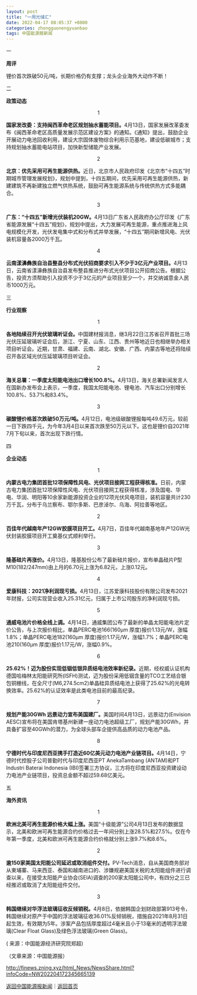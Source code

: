 ```yaml
---
layout: post
title: "一周光储汇"
date: 2022-04-17 08:05:37 +0800
categories: zhongguonengyuanbao
tags: 中国能源报新闻
---
```

<p>一</p>
 <p><strong>周评</strong></p>
 <p>锂价首次跌破50元/吨，长期价格仍有支撑；龙头企业海外大动作不断！</p>
 <p>二</p>
 <p><strong>政策动态</strong></p>
 <p align="center">1</p><p><strong>国家发改委：支持闽西革命老区规划抽水蓄能项目。</strong>4月13日，国家发展改革委发布《闽西革命老区高质量发展示范区建设方案》的通知。《通知》提出，鼓励企业开展动力电池回收利用，建设大宗固体废物综合利用示范基地，建设低碳城市；支持规划抽水蓄能电站项目，加快新型储能产业发展。</p>
 <p align="center">2</p><p><strong>北京：优先采用可再生能源供热。</strong>近日，北京市人民政府印发《北京市“十四五”时期城市管理发展规划》，规划中提到，十四五期间，优先采用可再生能源供热，新建建筑不再新建独立燃气供热系统，鼓励可再生能源系统与传统供热方式多能耦合。</p>
 <p align="center">3</p><p><strong>广东：“十四五”新增光伏装机20GW。</strong>4月13日广东省人民政府办公厅印发《广东省能源发展“十四五”规划》，规划中提出，大力发展可再生能源，重点推进海上风电规模化开发，光伏发电集中式和分布式并举发展，“十四五”期间新增风电、光伏装机容量各2000万千瓦。</p>
 <p align="center">4</p><p><strong>云南漾濞彝族自治县整县分布式光伏招商要求引入不少于3亿元产业项目。</strong>4月13日，云南省漾濞彝族自治县发布整县推进分布式光伏项目公开招商公告。根据公告，投资方须帮助引入投资不少于3亿元的产业项目至少一个，并交纳诚意金人民币1000万元。</p>
 <p>三</p>
 <p><strong>行业观察</strong></p>
 <p align="center">1</p><p><strong>各地陆续召开光伏玻璃听证会。</strong>中国建材报消息，继3月22日江苏省召开首批三场光伏压延玻璃听证会后，浙江、宁夏、山东、江西、贵州等地近日也相继举办相关项目听证会。近期，甘肃、福建、云南、湖北、安徽、广西、内蒙古等地还将陆续召开各区域光伏压延玻璃项目听证会。</p>
 <p align="center">2</p><p><strong>海关总署：一季度太阳能电池出口增长100.8%。</strong>4月13日，海关总署新闻发言人在国新办发布会上表示，一季度，我国太阳能电池、锂电池、汽车出口分别增长100.8%、53.7%和83.4%。</p>
 <p align="center">3</p><p><strong>碳酸锂价格首次跌破50万元/吨。</strong>4月12日，电池级碳酸锂报每吨49.6万元，较前一日下跌四千元，为今年3月4日以来首次跌至50万元以下。这也是锂价自2021年7月下旬以来，首次出现下跌行情。</p>
 <p>四</p>
 <p><strong>企业动态</strong></p>
 <p align="center">1</p><p><strong>内蒙古电力集团首批12项保障性风电、光伏项目接网工程获得核准。</strong>日前，内蒙古电力集团首批12项保障性风电、光伏项目接网工程获得核准，涉及国电、华电、华润、明阳等10余家新能源投资企业的12项光伏风电项目，装机容量共计230万千瓦，分布于乌兰察布、鄂尔多斯、巴彦淖尔、乌海、阿拉善等地区。</p>
 <p align="center">2</p><p><strong>百佳年代越南年产12GW胶膜项目开工。</strong>4月7日，百佳年代越南基地年产12GW光伏封装胶膜项目开工奠基仪式顺利举行。</p>
 <p align="center">3</p><p><strong>隆基硅片再涨价。</strong>4月13日，隆基股份公布了最新硅片报价，宣布单晶硅片P型M10(182/247mm)由上月的6.70元上涨为6.82元，上涨0.12元。</p>
 <p align="center">4</p><p><strong>爱康科技：2021净利润现亏损。</strong>4月13日，江苏爱康科技股份有限公司发布2021年财报，公司实现营业收入25.31亿元，归属于上市公司股东的净利润现亏损。</p>
 <p align="center">5</p><p><strong>通威电池片价格全线上调。</strong>4月14日，通威集团公布了最新的单晶太阳能电池片定价公告，与上次报价相比，单晶PERC电池166(160μm 厚度)报价1.13元/W，涨幅1.8%；单晶PERC电池182(160μm 厚度)报价1.17元/W，涨幅1.7%；单晶PERC电池210(160μm 厚度)报价1.17元/W，涨幅0.9%。</p>
 <p align="center">6</p><p><strong>25.62%！迈为股份实现低铟低银异质结电池效率新纪录。</strong>近期，经权威认证机构德国哈梅林太阳能研究所(ISFH)测试，迈为股份采用低铟含量的TCO工艺结合银包铜栅线，在全尺寸(M6,274.5cm2)单晶硅异质结电池上获得了25.62%的光电转换效率。25.62%的认证效率是此类电池目前的最高纪录。</p>
 <p align="center">7</p><p><strong>规划产能30GWh 远景动力宣布美国建厂。</strong>美国时间4月13日，远景动力(Envision AESC)宣布将在美国肯塔基州新建一座动力电池超级工厂，规划产能30GWh，并具备扩容至40GWh的潜力，为全球头部车企提供高品质的动力电池产品。</p>
 <p align="center">8</p><p><strong>宁德时代与印度尼西亚携手打造近60亿美元动力电池产业链项目。</strong>4月14日，宁德时代控股子公司普勤时代与印度尼西亚PT AnekaTambang (ANTAM)和PT Industri Baterai Indonesia (IBI)签署三方协议，三方将在印度尼西亚投资建设动力电池产业链项目，投资总金额不超过59.68亿美元。</p>
 <p>五</p>
 <p><strong>海外资讯</strong></p>
 <p align="center">1</p><p><strong>欧洲北美可再生能源价格大幅上涨。</strong>美国“十级能源”公司4月13日发布的数据显示，北美和欧洲可再生能源合约价格过去一年间分别上涨28.5%和27.5%。仅在今年第一季度，北美和欧洲可再生能源合约价格就分别上涨9.7%和8.6%。</p>
 <p align="center">2</p><p><strong>逾150家美国太阳能公司延迟或取消组件交付。</strong>PV-Tech消息，自从美国商务部对从柬埔寨、马来西亚、泰国和越南进口的、涉嫌规避美国关税的太阳能组件进行调查以来，在接受太阳能产业协会(SEIA)调查的200家太阳能公司中，有四分之三已经推迟或取消了太阳能组件交付。</p>
 <p align="center">3</p><p><strong>韩国继续对华浮法玻璃征收反倾销税。</strong>4月8日，依据韩国企划财政部第913号令，韩国继续对原产于中国的浮法玻璃征收36.01%反倾销税，措施自2021年8月31日起生效，有效期为5年。涉案产品包括厚度超过4毫米且小于13毫米的透明浮法玻璃(Clear Float Glass)及绿色浮法玻璃(Green Glass)。</p>
 <p>( 来源：中国能源经济研究院郑超)</p><p class="em_media">（文章来源：中国能源报）</p>

<http://finews.zning.xyz/html_News/NewsShare.html?infoCode=NW202204172345665139>

[返回中国能源报新闻](//finews.withounder.com/category/zhongguonengyuanbao.html)｜[返回首页](//finews.withounder.com/)
